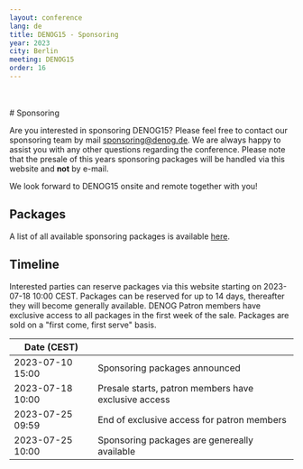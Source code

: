 ```yaml
---
layout: conference
lang: de
title: DENOG15 - Sponsoring
year: 2023
city: Berlin
meeting: DENOG15
order: 16
---
```


<br />
<br />
# Sponsoring

Are you interested in sponsoring DENOG15? Please feel free to contact our sponsoring team by mail [sponsoring@denog.de](mailto:sponsoring@denog.de).
We are always happy to assist you with any other questions regarding the conference. Please note that the presale of this years sponsoring packages will be handled via this website and **not** by e-mail.

We look forward to DENOG15 onsite and remote together with you!

## Packages

A list of all available sponsoring packages is available [here](/files/denog15/DENOG15_sponsoring_v1.pdf).

## Timeline

Interested parties can reserve packages via this website starting on 2023-07-18 10:00 CEST. Packages can be reserved for up to 14 days, thereafter they will become generally available. DENOG Patron members have exclusive access to all packages in the first week of the sale. Packages are sold on a "first come, first serve" basis.

| Date (CEST)       |                                                      |
|-------------------|------------------------------------------------------|
| 2023-07-10  15:00 | Sponsoring packages announced                        |
| 2023-07-18  10:00 | Presale starts, patron members have exclusive access |
| 2023-07-25  09:59 | End of exclusive access for patron members           |
| 2023-07-25  10:00 | Sponsoring packages are genereally available         |

<br />
<br />
<br />
<br />
